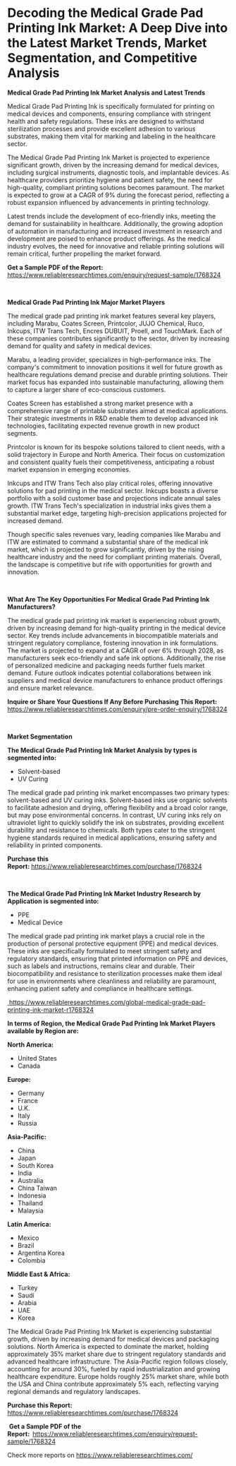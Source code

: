 <p><h1>Decoding the Medical Grade Pad Printing Ink Market: A Deep Dive into the Latest Market Trends, Market Segmentation, and Competitive Analysis</h1></p><p><strong>Medical Grade Pad Printing Ink Market Analysis and Latest Trends</strong></p>
<p><p>Medical Grade Pad Printing Ink is specifically formulated for printing on medical devices and components, ensuring compliance with stringent health and safety regulations. These inks are designed to withstand sterilization processes and provide excellent adhesion to various substrates, making them vital for marking and labeling in the healthcare sector.</p><p>The Medical Grade Pad Printing Ink Market is projected to experience significant growth, driven by the increasing demand for medical devices, including surgical instruments, diagnostic tools, and implantable devices. As healthcare providers prioritize hygiene and patient safety, the need for high-quality, compliant printing solutions becomes paramount. The market is expected to grow at a CAGR of 9% during the forecast period, reflecting a robust expansion influenced by advancements in printing technology. </p><p>Latest trends include the development of eco-friendly inks, meeting the demand for sustainability in healthcare. Additionally, the growing adoption of automation in manufacturing and increased investment in research and development are poised to enhance product offerings. As the medical industry evolves, the need for innovative and reliable printing solutions will remain critical, further propelling the market forward.</p></p>
<p><strong>Get a Sample PDF of the Report:&nbsp;</strong> <a href="https://www.reliableresearchtimes.com/enquiry/request-sample/1768324?utm_campaign=3363&utm_medium=2&utm_source=Github&utm_content=ia&utm_term=03042025&utm_id=medical-grade-pad-printing-ink">https://www.reliableresearchtimes.com/enquiry/request-sample/1768324</a></p>
<p>&nbsp;</p>
<p><strong>Medical Grade Pad Printing Ink Major Market Players</strong></p>
<p><p>The medical grade pad printing ink market features several key players, including Marabu, Coates Screen, Printcolor, JUJO Chemical, Ruco, Inkcups, ITW Trans Tech, Encres DUBUIT, Proell, and TouchMark. Each of these companies contributes significantly to the sector, driven by increasing demand for quality and safety in medical devices.</p><p>Marabu, a leading provider, specializes in high-performance inks. The company's commitment to innovation positions it well for future growth as healthcare regulations demand precise and durable printing solutions. Their market focus has expanded into sustainable manufacturing, allowing them to capture a larger share of eco-conscious customers.</p><p>Coates Screen has established a strong market presence with a comprehensive range of printable substrates aimed at medical applications. Their strategic investments in R&D enable them to develop advanced ink technologies, facilitating expected revenue growth in new product segments.</p><p>Printcolor is known for its bespoke solutions tailored to client needs, with a solid trajectory in Europe and North America. Their focus on customization and consistent quality fuels their competitiveness, anticipating a robust market expansion in emerging economies.</p><p>Inkcups and ITW Trans Tech also play critical roles, offering innovative solutions for pad printing in the medical sector. Inkcups boasts a diverse portfolio with a solid customer base and projections indicate annual sales growth. ITW Trans Tech's specialization in industrial inks gives them a substantial market edge, targeting high-precision applications projected for increased demand.</p><p>Though specific sales revenues vary, leading companies like Marabu and ITW are estimated to command a substantial share of the medical ink market, which is projected to grow significantly, driven by the rising healthcare industry and the need for compliant printing materials. Overall, the landscape is competitive but rife with opportunities for growth and innovation.</p></p>
<p>&nbsp;</p>
<p><strong>What Are The Key Opportunities For Medical Grade Pad Printing Ink Manufacturers?</strong></p>
<p><p>The medical grade pad printing ink market is experiencing robust growth, driven by increasing demand for high-quality printing in the medical device sector. Key trends include advancements in biocompatible materials and stringent regulatory compliance, fostering innovation in ink formulations. The market is projected to expand at a CAGR of over 6% through 2028, as manufacturers seek eco-friendly and safe ink options. Additionally, the rise of personalized medicine and packaging needs further fuels market demand. Future outlook indicates potential collaborations between ink suppliers and medical device manufacturers to enhance product offerings and ensure market relevance.</p></p>
<p><strong>Inquire or Share Your Questions If Any Before Purchasing This Report:</strong> <a href="https://www.reliableresearchtimes.com/enquiry/pre-order-enquiry/1768324?utm_campaign=3363&utm_medium=2&utm_source=Github&utm_content=ia&utm_term=03042025&utm_id=medical-grade-pad-printing-ink">https://www.reliableresearchtimes.com/enquiry/pre-order-enquiry/1768324</a></p>
<p>&nbsp;</p>
<p><strong>Market Segmentation</strong></p>
<p><strong>The Medical Grade Pad Printing Ink Market Analysis by types is segmented into:</strong></p>
<p><ul><li>Solvent-based</li><li>UV Curing</li></ul></p>
<p><p>The medical grade pad printing ink market encompasses two primary types: solvent-based and UV curing inks. Solvent-based inks use organic solvents to facilitate adhesion and drying, offering flexibility and a broad color range, but may pose environmental concerns. In contrast, UV curing inks rely on ultraviolet light to quickly solidify the ink on substrates, providing excellent durability and resistance to chemicals. Both types cater to the stringent hygiene standards required in medical applications, ensuring safety and reliability in printed components.</p></p>
<p><strong>Purchase this Report:&nbsp;</strong><a href="https://www.reliableresearchtimes.com/purchase/1768324?utm_campaign=3363&utm_medium=2&utm_source=Github&utm_content=ia&utm_term=03042025&utm_id=medical-grade-pad-printing-ink">https://www.reliableresearchtimes.com/purchase/1768324</a></p>
<p>&nbsp;</p>
<p><strong>The Medical Grade Pad Printing Ink Market Industry Research by Application is segmented into:</strong></p>
<p><ul><li>PPE</li><li>Medical Device</li></ul></p>
<p><p>The medical grade pad printing ink market plays a crucial role in the production of personal protective equipment (PPE) and medical devices. These inks are specifically formulated to meet stringent safety and regulatory standards, ensuring that printed information on PPE and devices, such as labels and instructions, remains clear and durable. Their biocompatibility and resistance to sterilization processes make them ideal for use in environments where cleanliness and reliability are paramount, enhancing patient safety and compliance in healthcare settings.</p></p>
<p><a href="https://www.reliableresearchtimes.com/global-medical-grade-pad-printing-ink-market-r1768324?utm_campaign=3363&utm_medium=2&utm_source=Github&utm_content=ia&utm_term=03042025&utm_id=medical-grade-pad-printing-ink">&nbsp;https://www.reliableresearchtimes.com/global-medical-grade-pad-printing-ink-market-r1768324</a></p>
<p><strong>In terms of Region, the Medical Grade Pad Printing Ink Market Players available by Region are:</strong></p>
<p>
    <p> <strong> North America: </strong>
        <ul>
            <li>United States</li>
            <li>Canada</li>
        </ul>
        </p> 
    <p> <strong> Europe: </strong>
        <ul>
            <li>Germany</li>
            <li>France</li>
            <li>U.K.</li>
            <li>Italy</li>
            <li>Russia</li>
        </ul>
        </p> 
    <p> <strong> Asia-Pacific: </strong>
        <ul>
            <li>China</li>
            <li>Japan</li>
            <li>South Korea</li>
            <li>India</li>
            <li>Australia</li>
            <li>China Taiwan</li>
            <li>Indonesia</li>
            <li>Thailand</li>
            <li>Malaysia</li>
        </ul>
        </p> 
    <p> <strong> Latin America: </strong>
        <ul>
            <li>Mexico</li>
            <li>Brazil</li>
            <li>Argentina Korea</li>
            <li>Colombia</li>
        </ul>
        </p> 
    <p> <strong> Middle East & Africa: </strong>
        <ul>
            <li>Turkey</li>
            <li>Saudi</li>
            <li>Arabia</li>
            <li>UAE</li>
            <li>Korea</li>
        </ul>
    </p>
    </p>
<p><p>The Medical Grade Pad Printing Ink Market is experiencing substantial growth, driven by increasing demand for medical devices and packaging solutions. North America is expected to dominate the market, holding approximately 35% market share due to stringent regulatory standards and advanced healthcare infrastructure. The Asia-Pacific region follows closely, accounting for around 30%, fueled by rapid industrialization and growing healthcare expenditure. Europe holds roughly 25% market share, while both the USA and China contribute approximately 5% each, reflecting varying regional demands and regulatory landscapes.</p></p>
<p><strong>Purchase this Report: </strong><a href="https://www.reliableresearchtimes.com/purchase/1768324?utm_campaign=3363&utm_medium=2&utm_source=Github&utm_content=ia&utm_term=03042025&utm_id=medical-grade-pad-printing-ink">https://www.reliableresearchtimes.com/purchase/1768324</a></p>
<p>&nbsp;<strong>Get a Sample PDF of the Report:&nbsp;&nbsp;</strong><a href="https://www.reliableresearchtimes.com/enquiry/request-sample/1768324?utm_campaign=3363&utm_medium=2&utm_source=Github&utm_content=ia&utm_term=03042025&utm_id=medical-grade-pad-printing-ink">https://www.reliableresearchtimes.com/enquiry/request-sample/1768324</a></p>
<p><strong></strong></p>
<p>Check more reports on <a href="https://www.reliableresearchtimes.com/?utm_campaign=3363&utm_medium=2&utm_source=Github&utm_content=ia&utm_term=03042025&utm_id=medical-grade-pad-printing-ink">https://www.reliableresearchtimes.com/</a></p>